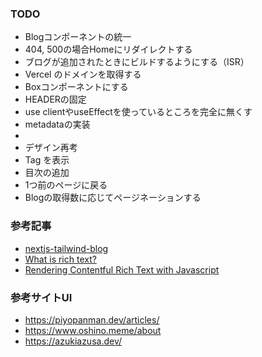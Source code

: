 ### TODO

- Blogコンポーネントの統一
- 404, 500の場合Homeにリダイレクトする
- ブログが追加されたときにビルドするようにする（ISR）
- Vercel のドメインを取得する
- Boxコンポーネントにする
- HEADERの固定
- use clientやuseEffectを使っているところを完全に無くす
- metadataの実装
-
- デザイン再考
- Tag を表示
- 目次の追加
- 1つ前のページに戻る
- Blogの取得数に応じてページネーションする

### 参考記事

- [nextjs-tailwind-blog](https://github.com/contentful/nextjs-tailwind-blog/blob/4cdcde9c45174d9c28a21261198e215dc9b01e57/src/app/articles/%5Bslug%5D/page.tsx#L28)
- [What is rich text?](https://www.contentful.com/developers/docs/concepts/rich-text/)
- [Rendering Contentful Rich Text with Javascript](https://www.contentful.com/developers/docs/javascript/tutorials/rendering-contentful-rich-text-with-javascript/)


### 参考サイトUI
- https://piyopanman.dev/articles/
- https://www.oshino.meme/about
- https://azukiazusa.dev/